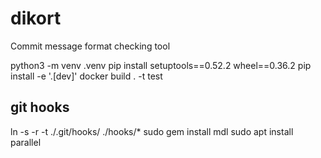 # dikort

Commit message format checking tool

python3 -m venv .venv
pip install setuptools==0.52.2 wheel==0.36.2
pip install -e '.[dev]'
docker build . -t test

## git hooks

ln -s -r -t ./.git/hooks/ ./hooks/*
sudo gem install mdl
sudo apt install parallel
